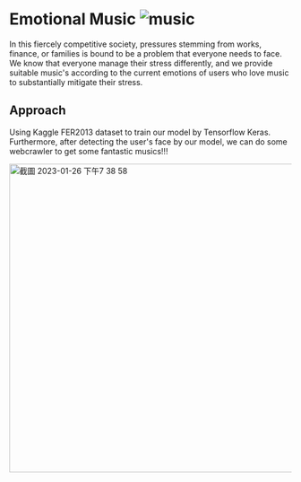 # Emotional Music ![music](https://user-images.githubusercontent.com/68526411/214819784-0945bdd1-2901-4342-997f-174902ac9e02.png)


In this fiercely competitive society, pressures stemming from works, finance, or families is bound to be a problem that everyone needs to face. We know that everyone manage their stress differently, and we provide suitable music's according to the current emotions of users who love music to substantially mitigate their stress.




## Approach
Using Kaggle FER2013 dataset to train our model by Tensorflow Keras. Furthermore, after detecting the user's face by our model, we can do some webcrawler to get some fantastic musics!!! 

<img width="550" alt="截圖 2023-01-26 下午7 38 58" src="https://user-images.githubusercontent.com/68526411/214826652-de37334f-0e2d-4b3f-97f2-4cf2afaf54e7.png">
